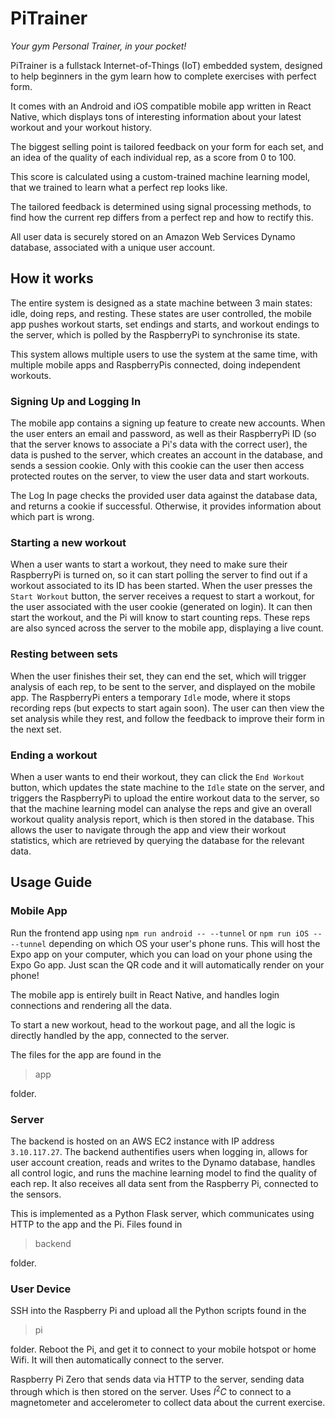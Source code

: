 # PiTrainer

_Your gym Personal Trainer, in your pocket!_

PiTrainer is a fullstack Internet-of-Things (IoT) embedded system, designed to help beginners in the gym learn how to complete exercises with perfect form.

It comes with an Android and iOS compatible mobile app written in React Native, which displays tons of interesting information about your latest workout and your workout history.

The biggest selling point is tailored feedback on your form for each set, and an idea of the quality of each individual rep, as a score from 0 to 100.

This score is calculated using a custom-trained machine learning model, that we trained to learn what a perfect rep looks like.

The tailored feedback is determined using signal processing methods, to find how the current rep differs from a perfect rep and how to rectify this.

All user data is securely stored on an Amazon Web Services Dynamo database, associated with a unique user account.

## How it works
The entire system is designed as a state machine between 3 main states: idle, doing reps, and resting. These states are user controlled, the mobile app pushes workout starts, set endings and starts, and workout endings to the server, which is polled by the RaspberryPi to synchronise its state. 

This system allows multiple users to use the system at the same time, with multiple mobile apps and RaspberryPis connected, doing independent workouts.

### Signing Up and Logging In
The mobile app contains a signing up feature to create new accounts. When the user enters an email and password, as well as their RaspberryPi ID (so that the server knows to associate a Pi's data with the correct user), the data is pushed to the server, which creates an account in the database, and sends a session cookie. Only with this cookie can the user then access protected routes on the server, to view the user data and start workouts. 

The Log In page checks the provided user data against the database data, and returns a cookie if successful. Otherwise, it provides information about which part is wrong.

### Starting a new workout
When a user wants to start a workout, they need to make sure their RaspberryPi is turned on, so it can start polling the server to find out if a workout associated to its ID has been started. When the user presses the ```Start Workout``` button, the server receives a request to start a workout, for the user associated with the user cookie (generated on login). It can then start the workout, and the Pi will know to start counting reps. These reps are also synced across the server to the mobile app, displaying a live count. 

### Resting between sets
When the user finishes their set, they can end the set, which will trigger analysis of each rep, to be sent to the server, and displayed on the mobile app. The RaspberryPi enters a temporary ```Idle``` mode, where it stops recording reps (but expects to start again soon). The user can then view the set analysis while they rest, and follow the feedback to improve their form in the next set.

### Ending a workout
When a user wants to end their workout, they can click the ```End Workout``` button, which updates the state machine to the ```Idle``` state on the server, and triggers the RaspberryPi to upload the entire workout data to the server, so that the machine learning model can analyse the reps and give an overall workout quality analysis report, which is then stored in the database. This allows the user to navigate through the app and view their workout statistics, which are retrieved by querying the database for the relevant data.



## Usage Guide

### Mobile App

Run the frontend app using `npm run android -- --tunnel` or `npm run iOS -- --tunnel` depending on which OS your user's phone runs. This will host the Expo app on your computer, which you can load on your phone using the Expo Go app. Just scan the QR code and it will automatically render on your phone!

The mobile app is entirely built in React Native, and handles login connections and rendering all the data.

To start a new workout, head to the workout page, and all the logic is directly handled by the app, connected to the server.

The files for the app are found in the
>app

folder.

### Server

The backend is hosted on an AWS EC2 instance with IP address `3.10.117.27`. The backend authentifies users when logging in, allows for user account creation, reads and writes to the Dynamo database, handles all control logic, and runs the machine learning model to find the quality of each rep. It also receives all data sent from the Raspberry Pi, connected to the sensors.

This is implemented as a Python Flask server, which communicates using HTTP to the app and the Pi. Files found in
> backend

folder.

### User Device

SSH into the Raspberry Pi and upload all the Python scripts found in the
>pi

folder. Reboot the Pi, and get it to connect to your mobile hotspot or home Wifi. It will then automatically connect to the server.

Raspberry Pi Zero that sends data via HTTP to the server, sending data through which is then stored on the server. Uses $I^2C$ to connect to a magnetometer and accelerometer to collect data about the current exercise.
